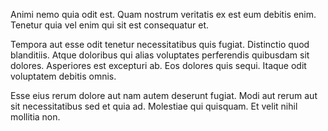 Animi nemo quia odit est. Quam nostrum veritatis ex est eum debitis enim. Tenetur quia vel enim qui sit est consequatur et.
 Tempora aut esse odit tenetur necessitatibus quis fugiat. Distinctio quod blanditiis. Atque doloribus qui alias voluptates perferendis quibusdam sit dolores. Asperiores est excepturi ab. Eos dolores quis sequi. Itaque odit voluptatem debitis omnis.
 Esse eius rerum dolore aut nam autem deserunt fugiat. Modi aut rerum aut sit necessitatibus sed et quia ad. Molestiae qui quisquam. Et velit nihil mollitia non.